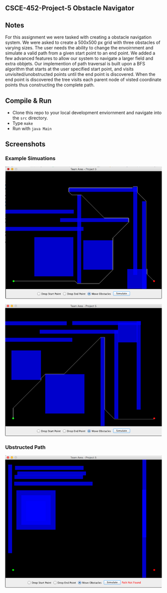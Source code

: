 ## CSCE-452-Project-5 Obstacle Navigator

## Notes
For this assignment we were tasked with creating a obstacle navigation system. We were asked to create a 500x500 px grid with three obstacles of varying sizes. The user needs the ability to change the envoirnment and simulate a valid path from a given start point to an end point. We added a few advanced features to allow our system to navigate a larger field and extra obbjets. Our implemention of path traversal is built upon a BFS algorithm that starts at the user specified start point, and visits unvisited/unobstructed points until the end point is discovered. When the end point is discovered the tree visits each parent node of visted coordinate points thus constructing the complete path.

## Compile & Run
* Clone this repo to your local development enviornment and navigate into the `src` directory.
* Type `make`
* Run with `java Main`

## Screenshots

### Example Simuations

![Simulation](screenshots/1.png)

![Simulation](screenshots/2.png)

### Ubstructed Path
![Simulation-Error](screenshots/nopath.png)

